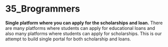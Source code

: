 # 35_Brogrammers
**Single platform where you can apply for the scholarships and loan.** 
There are many platforms where students can apply for educational loans and also many platforms where students can apply for scholarships. 
This is our attempt to build single portal for both scholarship and loans.

